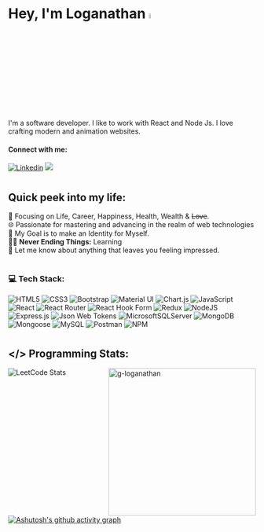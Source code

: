 # Hey, I'm Loganathan <img src="https://media.giphy.com/media/hvRJCLFzcasrR4ia7z/giphy.gif" width="5%">

I'm a software developer. I like to work with React and Node Js. I love crafting modern and animation websites.

<h4 align="left">Connect with me:</h4>

[![Linkedin](https://img.shields.io/badge/LINKEDIN%20-blue?style=flat-square&logo=linkedin&logoColor=white&link=https://linkedin.com/in/loganathan-g)](https://linkedin.com/in/loganathan-g)
<a href="https://instagram.com/logannx._" target="_blank"><img src="https://img.shields.io/badge/Instagram-%23E4405F.svg?logo=Instagram&logoColor=white" /></a>

# <h2> Quick peek into my life: </h2>
🔭 Focusing on Life, Career, Happiness, Health, Wealth & ~~Love~~.</br>
🌐 Passionate for mastering and advancing in the realm of web technologies <br>
🎯 My Goal is to make an Identity for Myself. <br>
👨‍💻 <b>Never Ending Things:</b> Learning <br>
💬 Let me know about anything that leaves you feeling impressed.<br>

<!-- <h1 align="center">Hi 👋, I'm Loganathan</h1> -->
<!-- <h3 align="center"></h3> -->

<!-- <a href="https://linkedin.com/in/loganathan-g">
    <img src="https://img.shields.io/badge/LinkedIn-blue?style=for-the-badge&logo=linkedin&logoColor=white" alt="LinkedIn Badge"/>
</a> -->


# <h3 align="left">💻 Tech Stack:</h>


![HTML5](https://img.shields.io/badge/html5-%23E34F26.svg?style=for-the-badge&logo=html5&logoColor=white) 
![CSS3](https://img.shields.io/badge/css3-%231572B6.svg?style=for-the-badge&logo=css3&logoColor=white) 
![Bootstrap](https://img.shields.io/badge/bootstrap-%238511FA.svg?style=for-the-badge&logo=bootstrap&logoColor=white)
![Material UI](https://img.shields.io/badge/Material%20UI-007FFF.svg?style=for-the-badge&logo=MUI&logoColor=white)
![Chart.js](https://img.shields.io/badge/chart.js-F5788D.svg?style=for-the-badge&logo=chart.js&logoColor=white)
![JavaScript](https://img.shields.io/badge/JavaScript-F7DF1E.svg?style=for-the-badge&logo=JavaScript&logoColor=black)
![React](https://img.shields.io/badge/React-61DAFB.svg?style=for-the-badge&logo=React&logoColor=black)
![React Router](https://img.shields.io/badge/React_Router-CA4245?style=for-the-badge&logo=react-router&logoColor=white) 
![React Hook Form](https://img.shields.io/badge/React%20Hook%20Form-%23EC5990.svg?style=for-the-badge&logo=reacthookform&logoColor=white)
![Redux](https://img.shields.io/badge/redux-%23593d88.svg?style=for-the-badge&logo=redux&logoColor=white)
![NodeJS](https://img.shields.io/badge/node.js-6DA55F?style=for-the-badge&logo=node.js&logoColor=white)
![Express.js](https://img.shields.io/badge/express.js-%23404d59.svg?style=for-the-badge&logo=express&logoColor=%2361DAFB) 
![Json Web Tokens](https://img.shields.io/badge/JSON%20Web%20Tokens-000000.svg?style=for-the-badge&logo=JSON-Web-Tokens&logoColor=white) 
![MicrosoftSQLServer](https://img.shields.io/badge/Microsoft%20SQL%20Server-CC2927?style=for-the-badge&logo=microsoft%20sql%20server&logoColor=white) 
![MongoDB](https://img.shields.io/badge/MongoDB-%234ea94b.svg?style=for-the-badge&logo=mongodb&logoColor=white) 
![Mongoose](https://img.shields.io/badge/Mongoose-880000.svg?style=for-the-badge&logo=Mongoose&logoColor=white)
![MySQL](https://img.shields.io/badge/mysql-%2300000f.svg?style=for-the-badge&logo=mysql&logoColor=white)
![Postman](https://img.shields.io/badge/Postman-FF6C37?style=for-the-badge&logo=postman&logoColor=white) 
![NPM](https://img.shields.io/badge/NPM-%23CB3837.svg?style=for-the-badge&logo=npm&logoColor=white) 


<!-- ![Fastify](https://img.shields.io/badge/fastify-%23000000.svg?style=for-the-badge&logo=fastify&logoColor=white) 
![Docker](https://img.shields.io/badge/docker-%230db7ed.svg?style=for-the-badge&logo=docker&logoColor=white) 
![GraphQL](https://img.shields.io/badge/-GraphQL-E10098?style=for-the-badge&logo=graphql&logoColor=white) 
![Markdown](https://img.shields.io/badge/markdown-%23000000.svg?style=for-the-badge&logo=markdown&logoColor=white)
![AWS](https://img.shields.io/badge/AWS-%23FF9900.svg?style=for-the-badge&logo=amazon-aws&logoColor=white) 
![Next JS](https://img.shields.io/badge/Next-black?style=for-the-badge&logo=next.js&logoColor=white) -->

<!-- ![SASS](https://img.shields.io/badge/SASS-hotpink.svg?style=for-the-badge&logo=SASS&logoColor=white) 
![TailwindCSS](https://img.shields.io/badge/tailwindcss-%2338B2AC.svg?style=for-the-badge&logo=tailwind-css&logoColor=white)  
![Bulma](https://img.shields.io/badge/bulma-00D0B1?style=for-the-badge&logo=bulma&logoColor=white) 
![Vite](https://img.shields.io/badge/vite-%23646CFF.svg?style=for-the-badge&logo=vite&logoColor=white) 
![Webpack](https://img.shields.io/badge/webpack-%238DD6F9.svg?style=for-the-badge&logo=webpack&logoColor=black) 
![ElasticSearch](https://img.shields.io/badge/-ElasticSearch-005571?style=for-the-badge&logo=elasticsearch) 
![Kubernetes](https://img.shields.io/badge/kubernetes-%23326ce5.svg?style=for-the-badge&logo=kubernetes&logoColor=white) 
![Babel](https://img.shields.io/badge/Babel-F9DC3e?style=for-the-badge&logo=babel&logoColor=black) 
![GithubPages](https://img.shields.io/badge/github%20pages-121013?style=for-the-badge&logo=github&logoColor=white) 
![Heroku](https://img.shields.io/badge/heroku-%23430098.svg?style=for-the-badge&logo=heroku&logoColor=white) 
![Netlify](https://img.shields.io/badge/netlify-%23000000.svg?style=for-the-badge&logo=netlify&logoColor=#00C7B7) 
![Render](https://img.shields.io/badge/Render-%46E3B7.svg?style=for-the-badge&logo=render&logoColor=white) 
![Vercel](https://img.shields.io/badge/vercel-%23000000.svg?style=for-the-badge&logo=vercel&logoColor=white) -->

# <h2></> Programming Stats: </h2>


![LeetCode Stats](https://leetcard.jacoblin.cool/Loganathan1225?theme=dark&font=ABeeZee)
<img width=300px align="right" src="https://github-readme-stats.vercel.app/api/top-langs?username=g-loganathan&show_icons=true&locale=en&layout=compact" alt="g-loganathan" />
  



[![Ashutosh's github activity graph](https://github-readme-activity-graph.vercel.app/graph?username=G-loganathan&bg_color=121212&color=375338&line=20bc3f&point=170c0c&area=true&hide_border=true)](https://github.com/ashutosh00710/github-readme-activity-graph)

